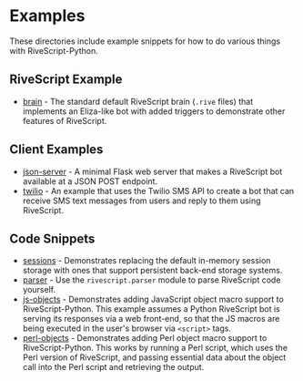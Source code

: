 # Examples

These directories include example snippets for how to do various things with
RiveScript-Python.

## RiveScript Example

* [brain](brain/) - The standard default RiveScript brain (`.rive` files) that
  implements an Eliza-like bot with added triggers to demonstrate other features
  of RiveScript.

## Client Examples

* [json-server](json-server/) - A minimal Flask web server that makes a
  RiveScript bot available at a JSON POST endpoint.
* [twilio](twilio/) - An example that uses the Twilio SMS API to create a bot
  that can receive SMS text messages from users and reply to them using
  RiveScript.

## Code Snippets

* [sessions](sessions/) - Demonstrates replacing the default in-memory session
  storage with ones that support persistent back-end storage systems.
* [parser](parser/) - Use the `rivescript.parser` module to parse RiveScript
  code yourself.
* [js-objects](js-objects/) - Demonstrates adding JavaScript object macro
  support to RiveScript-Python. This example assumes a Python RiveScript bot is
  serving its responses via a web front-end, so that the JS macros are being
  executed in the user's browser via `<script>` tags.
* [perl-objects](perl-objects/) - Demonstrates adding Perl object macro support
  to RiveScript-Python. This works by running a Perl script, which uses the Perl
  version of RiveScript, and passing essential data about the object call into
  the Perl script and retrieving the output.
